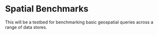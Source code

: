 # Spatial Benchmarks

This will be a testbed for benchmarking basic geospatial queries across a range of data stores.
